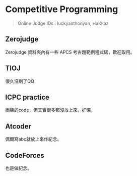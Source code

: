 # Competitive Programming
> Online Judge IDs : luckyanthonyan, HaKkaz

## Zerojudge
Zerojudge 資料夾內有一些 APCS 考古題範例程式碼，歡迎取用。

## TIOJ
很久沒刷了QQ

## ICPC practice
團練的code，但其實很多都沒放上來，好懶。

## Atcoder
偶爾寫abc就放上來作紀念。

## CodeForces
也是做紀念。


